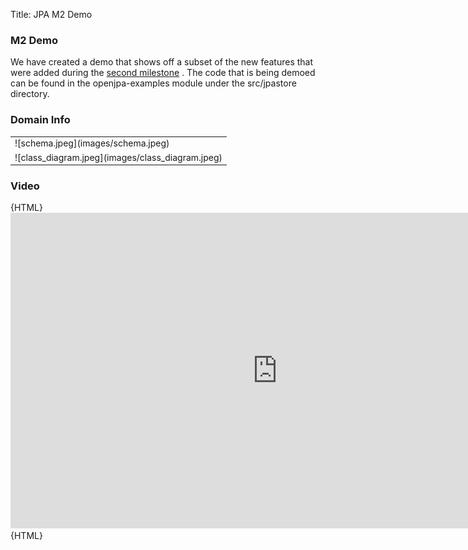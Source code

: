Title: JPA M2 Demo

<a name="JPAM2Demo-M2Demo"></a>


### M2 Demo
We have created a demo that shows off a subset of the new features that
were added during the [second milestone](release-management.html#milestone-2)
. The code that is being demoed can be found in the openjpa-examples module
under the src/jpastore directory.

<a name="JPAM2Demo-DomainInfo"></a>

### Domain Info

<table>
<tr><td>![schema.jpeg](images/schema.jpeg)</td></tr>
<tr><td>![class_diagram.jpeg](images/class_diagram.jpeg)</td></tr>
</table>

<a name="JPAM2Demo-Video"></a>

### Video

<table>
<tr></tr>
{HTML}
<object width="853" height="505"><param name="movie"
value="http://www.youtube.com/v/Bb1NR81V4Gw&hl=en&fs=1&hd=1"></param><param
name="allowFullScreen" value="true"></param><param name="allowscriptaccess"
value="always"></param><embed
src="http://www.youtube.com/v/Bb1NR81V4Gw&hl=en&fs=1&hd=1"
type="application/x-shockwave-flash" allowscriptaccess="always"
allowfullscreen="true" width="853" height="505"></embed></object>
{HTML}
<tr></tr>
